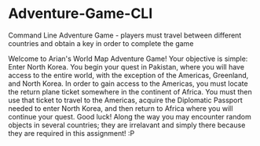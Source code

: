 # Adventure-Game-CLI
Command Line Adventure Game - players must travel between different countries and obtain a key in order to complete the game

Welcome to Arian's World Map Adventure Game! Your objective is simple: Enter North Korea. You begin your quest in Pakistan, where you will have access to the entire world, with the exception of the Americas, Greenland, and North Korea. In order to gain access to the Americas, you must locate the return plane ticket somewhere in the continent of Africa. You must then use that ticket to travel to the Americas, acquire the Diplomatic Passport needed to enter North Korea, and then return to Africa where you will continue your quest. Good luck! Along the way you may encounter random objects in several countries; they are irrelavant and simply there because they are required in this assignment! :P
